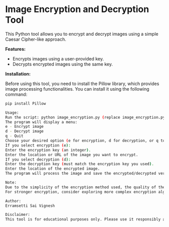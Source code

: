 # Image Encryption and Decryption Tool

This Python tool allows you to encrypt and decrypt images using a simple Caesar Cipher-like approach.

**Features:**

* Encrypts images using a user-provided key.
* Decrypts encrypted images using the same key.

**Installation:**

Before using this tool, you need to install the Pillow library, which provides image processing functionalities. You can install it using the following command:

```bash
pip install Pillow

Usage:
Run the script: python image_encryption.py (replace image_encryption.py with your actual script name)
The program will display a menu:
e - Encrypt image
d - Decrypt image
q - Quit
Choose your desired option (e for encryption, d for decryption, or q to quit).
If you select encryption (e):
Enter the encryption key (an integer).
Enter the location or URL of the image you want to encrypt.
If you select decryption (d):
Enter the decryption key (must match the encryption key you used).
Enter the location of the encrypted image.
The program will process the image and save the encrypted/decrypted version as encrypted_image.png or decrypted_image.png respectively.

Note:
Due to the simplicity of the encryption method used, the quality of the decrypted image might be slightly lower compared to the original image. This is because of integer division and potential information loss.
For stronger encryption, consider exploring more complex encryption algorithms.

Author:
Erramsetti Sai Vignesh

Disclaimer:
This tool is for educational purposes only. Please use it responsibly and be aware that it might not provide a high level of security for sensitive data.
